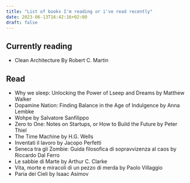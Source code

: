 ```yaml
---
title: "List of books I'm reading or i've read recently"
date: 2023-06-13T16:42:16+02:00
draft: false
---
```


## Currently reading

- Clean Architecture By Robert C. Martin

## Read
- Why we sleep: Unlocking the Power of Lseep and Dreams by Matthew Walker
- Dopamine Nation: Finding Balance in the Age of Indulgence by Anna Lembke
- Wohpe by Salvatore Sanfilippo
- Zero to One: Notes on Startups, or How to Build the Future by Peter Thiel
- The Time Machine by H.G. Wells
- Inventati il lavoro by Jacopo Perfetti
- Seneca tra gli Zombie: Guida filosofica di sopravvizenza al caos by Riccardo Dal Ferro
- Le sabbie di Marte by Arthur C. Clarke
- Vita, morte e miracoli di un pezzo di merda by Paolo Villaggio
- Paria dei Cieli by Isaac Asimov


